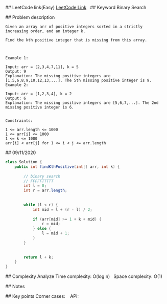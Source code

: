 ## LeetCode link(Easy)
[LeetCode Link](https://leetcode.com/problems/kth-missing-positive-number/)
 
## Keyword
Binary Search

## Problem description
```
Given an array arr of positive integers sorted in a strictly increasing order, and an integer k.

Find the kth positive integer that is missing from this array.

 

Example 1:

Input: arr = [2,3,4,7,11], k = 5
Output: 9
Explanation: The missing positive integers are [1,5,6,8,9,10,12,13,...]. The 5th missing positive integer is 9.
Example 2:

Input: arr = [1,2,3,4], k = 2
Output: 6
Explanation: The missing positive integers are [5,6,7,...]. The 2nd missing positive integer is 6.
 

Constraints:

1 <= arr.length <= 1000
1 <= arr[i] <= 1000
1 <= k <= 1000
arr[i] < arr[j] for 1 <= i < j <= arr.length
```
## 09/11/2020
```java
class Solution {
    public int findKthPositive(int[] arr, int k) {
        
        // binary search
        // FFFFFTTTTT
        int l = 0;
        int r = arr.length;
        
        
        while (l < r) {
            int mid = l + (r - l) / 2;
            
            if (arr[mid] >= 1 + k + mid) {
                r = mid;
            } else {
                l = mid + 1;
            }
        }
        
    
        return l + k;
    }
}
```

## Complexity Analyze
Time complexity: O(log n)  
Space complexity: O(1)

## Notes
  

## Key points
Corner cases:   
API: